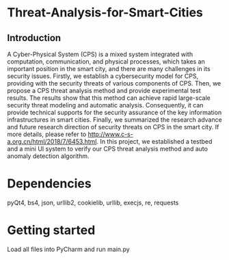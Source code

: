 # Threat-Analysis-for-Smart-Cities
## Introduction
A Cyber-Physical System (CPS) is a mixed system integrated with computation, communication, and physical processes, which takes an important position in the smart city, and there are many challenges in its security issues. Firstly, we establish a cybersecurity model for CPS, providing with the security threats of various components of CPS. Then, we propose a CPS threat analysis method and provide experimental test results. The results show that this method can achieve rapid large-scale security threat modeling and automatic analysis. Consequently, it can provide technical supports for the security assurance of the key information infrastructures in smart cities. Finally, we summarized the research advance and future research direction of security threats on CPS in the smart city. If more details, please refer to http://www.c-s-a.org.cn/html/2018/7/6453.html. In this project, we established a testbed and a mini UI system to verify our CPS threat analysis method and auto anomaly detection algorithm.
# Dependencies
pyQt4, bs4, json, urllib2, cookielib, urllib, execjs, re, requests
# Getting started
Load all files into PyCharm and run main.py

